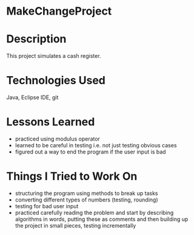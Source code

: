 # MakeChangeProject

# Description
This project simulates a cash register. 

# Technologies Used
Java, Eclipse IDE, git

# Lessons Learned
- practiced using modulus operator
- learned to be careful in testing i.e. not just testing obvious cases
- figured out a way to end the program if the user input is bad

# Things I Tried to Work On
- structuring the program using methods to break up tasks
- converting different types of numbers (testing, rounding)
- testing for bad user input
- practiced carefully reading the problem and start by describing algorithms in words, putting these as comments and then building
  up the project in small pieces, testing incrementally



